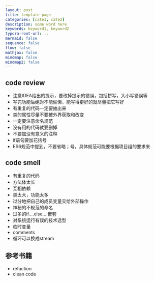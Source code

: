 ```yaml
---
layout: post
title: template page
categories: [cate1, cate2]
description: some word here
keywords: keyword1, keyword2
typora-root-url: ..
mermaid: false
sequence: false
flow: false
mathjax: false
mindmap: false
mindmap2: false
---
```


## code review

- 注意IDEA给出的提示，要改掉提示的错误，包括拼写，大小写错误等
- 写完功能后绝对不能偷懒，能写得更好的就尽量把它写好
- 有重复的代码一定要抽出来
- 类的属性尽量不要被外界获取和改变
- 一定要注意命名规范
- 没有用的代码就要删掉
- 不要加没有意义的注释
- if语句要加花括号
- ES6规范中提到，不要省略；号，具体规范可能要根据项目组的要求来

## code smell

- 有重复的代码
- 方法体太长
- 互相依赖
- 类太大，功能太多
- 过分地把自己的成员变量交给外部操作
- 神秘的不规范的命名
- 过多的if....else....嵌套
- 对系统运行有误的技术选型
- 临时变量
- comments
- 循环可以换成stream

## 参考书籍

- refaction
- clean code